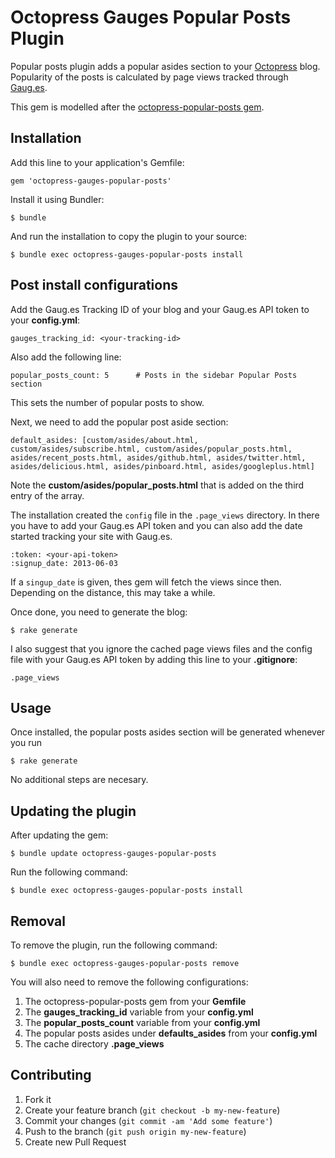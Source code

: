 # Octopress Gauges Popular Posts Plugin #

Popular posts plugin adds a popular asides section to your [Octopress][1] blog. Popularity of the posts is calculated by page views tracked through [Gaug.es][2].

This gem is modelled after the [octopress-popular-posts gem][2]. 

## Installation ##

Add this line to your application's Gemfile:

    gem 'octopress-gauges-popular-posts'

Install it using Bundler:

    $ bundle

And run the installation to copy the plugin to your source:

    $ bundle exec octopress-gauges-popular-posts install

## Post install configurations ##

Add the Gaug.es Tracking ID of your blog and your Gaug.es API token to your **config.yml**:

    gauges_tracking_id: <your-tracking-id>

Also add the following line:

    popular_posts_count: 5      # Posts in the sidebar Popular Posts section

This sets the number of popular posts to show. 

Next, we need to add the popular post aside section:

    default_asides: [custom/asides/about.html, custom/asides/subscribe.html, custom/asides/popular_posts.html, asides/recent_posts.html, asides/github.html, asides/twitter.html, asides/delicious.html, asides/pinboard.html, asides/googleplus.html]

Note the **custom/asides/popular_posts.html** that is added on the third entry of the array.

The installation created the `config` file in the `.page_views` directory. In there you have to add your Gaug.es API token and you can also add the date started tracking your site with Gaug.es.

    :token: <your-api-token>
    :signup_date: 2013-06-03

If a `singup_date` is given, thes gem will fetch the views since then. Depending on the distance, this may take a while.

Once done, you need to generate the blog:
    
    $ rake generate

I also suggest that you ignore the cached page views files and the config file with your Gaug.es API token by adding this line to your **.gitignore**:

    .page_views

## Usage ##

Once installed, the popular posts asides section will be generated whenever you run

    $ rake generate

No additional steps are necesary.

## Updating the plugin ##

After updating the gem:

    $ bundle update octopress-gauges-popular-posts

Run the following command:

    $ bundle exec octopress-gauges-popular-posts install

## Removal ##

To remove the plugin, run the following command:

    $ bundle exec octopress-gauges-popular-posts remove

You will also need to remove the following configurations:

1. The octopress-popular-posts gem from your **Gemfile**
2. The **gauges_tracking_id** variable from your **config.yml**
3. The **popular_posts_count** variable from your **config.yml**
4. The popular posts asides under **defaults_asides** from your **config.yml**
5. The cache directory **.page_views**

## Contributing ##

1. Fork it
2. Create your feature branch (`git checkout -b my-new-feature`)
3. Commit your changes (`git commit -am 'Add some feature'`)
4. Push to the branch (`git push origin my-new-feature`)
5. Create new Pull Request

[1]: http://octopress.org
[2]: http://get.gaug.es
[2]: https://github.com/octothemes/popular-posts